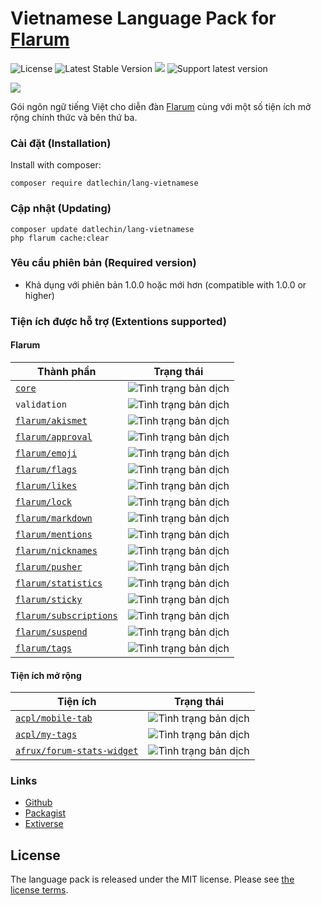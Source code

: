 # Vietnamese Language Pack for [Flarum](https://flarum.org)

![License](https://img.shields.io/badge/license-MIT-blue.svg) ![Latest Stable Version](https://img.shields.io/packagist/v/datlechin/lang-vietnamese.svg) ![](https://img.shields.io/packagist/dt/datlechin/lang-vietnamese.svg) ![Support latest version](https://flarum-badge-api.davwheat.dev/v1/compat-latest/datlechin/lang-vietnamese)

![](https://extiverse.com/extension/datlechin/lang-vietnamese/open-graph-image)

Gói ngôn ngữ tiếng Việt cho diễn đàn [Flarum](https://flarum.org) cùng với một số tiện ích mở rộng chính thức và bên thứ ba.

### Cài đặt (Installation)
Install with composer:
```
composer require datlechin/lang-vietnamese
```

### Cập nhật (Updating)
```
composer update datlechin/lang-vietnamese
php flarum cache:clear
```

### Yêu cầu phiên bản (Required version)
- Khả dụng với phiên bản 1.0.0 hoặc mới hơn (compatible with 1.0.0 or higher)

### Tiện ích được hỗ trợ (Extentions supported)

#### Flarum

| Thành phần | Trạng thái |
| --- | --- |
| [`core`](https://github.com/flarum/core) | ![Tình trạng bản dịch](https://img.shields.io/badge/%C4%90%C3%A3%20d%E1%BB%8Bch-100%25-success.svg) |
| `validation` | ![Tình trạng bản dịch](https://img.shields.io/badge/%C4%90%C3%A3%20d%E1%BB%8Bch-100%25-success.svg) |
| [`flarum/akismet`](https://github.com/flarum/akismet) | ![Tình trạng bản dịch](https://img.shields.io/badge/%C4%90%C3%A3%20d%E1%BB%8Bch-100%25-success.svg) |
| [`flarum/approval`](https://github.com/flarum/approval) | ![Tình trạng bản dịch](https://img.shields.io/badge/%C4%90%C3%A3%20d%E1%BB%8Bch-100%25-success.svg) |
| [`flarum/emoji`](https://github.com/flarum/emoji) | ![Tình trạng bản dịch](https://img.shields.io/badge/%C4%90%C3%A3%20d%E1%BB%8Bch-100%25-success.svg) |
| [`flarum/flags`](https://github.com/flarum/flags) | ![Tình trạng bản dịch](https://img.shields.io/badge/%C4%90%C3%A3%20d%E1%BB%8Bch-100%25-success.svg) |
| [`flarum/likes`](https://github.com/flarum/likes) | ![Tình trạng bản dịch](https://img.shields.io/badge/%C4%90%C3%A3%20d%E1%BB%8Bch-100%25-success.svg) |
| [`flarum/lock`](https://github.com/flarum/lock) | ![Tình trạng bản dịch](https://img.shields.io/badge/%C4%90%C3%A3%20d%E1%BB%8Bch-100%25-success.svg) |
| [`flarum/markdown`](https://github.com/flarum/markdown) | ![Tình trạng bản dịch](https://img.shields.io/badge/%C4%90%C3%A3%20d%E1%BB%8Bch-100%25-success.svg) |
| [`flarum/mentions`](https://github.com/flarum/mentions) | ![Tình trạng bản dịch](https://img.shields.io/badge/%C4%90%C3%A3%20d%E1%BB%8Bch-100%25-success.svg) |
| [`flarum/nicknames`](https://github.com/flarum/nicknames) | ![Tình trạng bản dịch](https://img.shields.io/badge/%C4%90%C3%A3%20d%E1%BB%8Bch-100%25-success.svg) |
| [`flarum/pusher`](https://github.com/flarum/pusher) | ![Tình trạng bản dịch](https://img.shields.io/badge/%C4%90%C3%A3%20d%E1%BB%8Bch-100%25-success.svg) |
| [`flarum/statistics`](https://github.com/flarum/statistics) | ![Tình trạng bản dịch](https://img.shields.io/badge/%C4%90%C3%A3%20d%E1%BB%8Bch-100%25-success.svg) |
| [`flarum/sticky`](https://github.com/flarum/sticky) | ![Tình trạng bản dịch](https://img.shields.io/badge/%C4%90%C3%A3%20d%E1%BB%8Bch-100%25-success.svg) |
| [`flarum/subscriptions`](https://github.com/flarum/subscriptions) | ![Tình trạng bản dịch](https://img.shields.io/badge/%C4%90%C3%A3%20d%E1%BB%8Bch-100%25-success.svg) |
| [`flarum/suspend`](https://github.com/flarum/suspend) | ![Tình trạng bản dịch](https://img.shields.io/badge/%C4%90%C3%A3%20d%E1%BB%8Bch-100%25-success.svg) |
| [`flarum/tags`](https://github.com/flarum/tags) | ![Tình trạng bản dịch](https://img.shields.io/badge/%C4%90%C3%A3%20d%E1%BB%8Bch-100%25-success.svg) |

#### Tiện ích mở rộng
| Tiện ích | Trạng thái |
| --- | --- |
| [`acpl/mobile-tab`](https://github.com/android-com-pl/mobile-tab) | ![Tình trạng bản dịch](https://img.shields.io/badge/%C4%90%C3%A3%20d%E1%BB%8Bch-100%25-success.svg) |
| [`acpl/my-tags`](https://github.com/android-com-pl/my-tags) | ![Tình trạng bản dịch](https://img.shields.io/badge/%C4%90%C3%A3%20d%E1%BB%8Bch-100%25-success.svg) |
| [`afrux/forum-stats-widget`](https://github.com/afrux/forum-stats-widget) | ![Tình trạng bản dịch](https://img.shields.io/badge/%C4%90%C3%A3%20d%E1%BB%8Bch-100%25-success.svg) |

### Links
- [Github](https://github.com/datlechin/lang-vietnamese)
- [Packagist](https://packagist.org/packages/datlechin/lang-vietnamese)
- [Extiverse](https://extiverse.com/extension/datlechin/lang-vietnamese)

## License

The language pack is released under the MIT license. Please see [the license terms](https://github.com/datlechin/lang-vietnamese/blob/master/LICENSE).